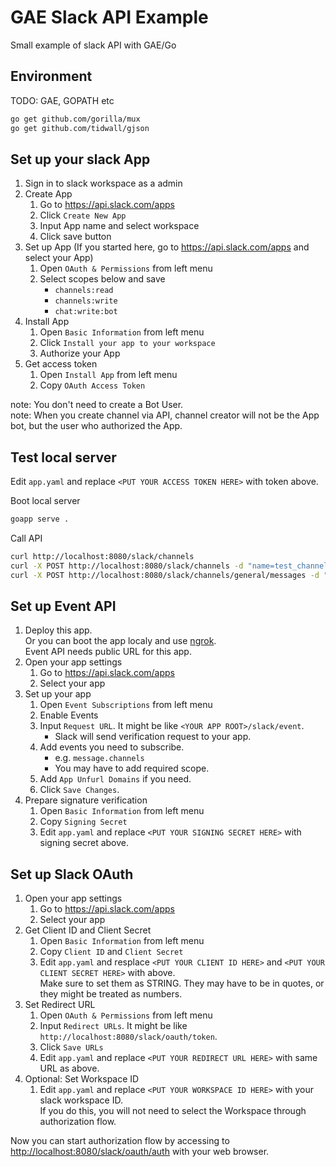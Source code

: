 # GAE Slack API Example

Small example of slack API with GAE/Go

## Environment

TODO: GAE, GOPATH etc

```bash
go get github.com/gorilla/mux
go get github.com/tidwall/gjson
```

## Set up your slack App

1. Sign in to slack workspace as a admin
1. Create App
    1. Go to <https://api.slack.com/apps>
    1. Click `Create New App`
    1. Input App name and select workspace
    1. Click save button
1. Set up App (If you started here, go to <https://api.slack.com/apps> and select your App)
    1. Open `OAuth & Permissions` from left menu
    1. Select scopes below and save
        * `channels:read`
        * `channels:write`
        * `chat:write:bot`
1. Install App
    1. Open `Basic Information` from left menu
    1. Click `Install your app to your workspace`
    1. Authorize your App
1. Get access token
    1. Open `Install App` from left menu
    1. Copy `OAuth Access Token`

note: You don't need to create a Bot User.  
note: When you create channel via API, channel creator will not be the App bot, but the user who authorized the App.

## Test local server

Edit `app.yaml` and replace `<PUT YOUR ACCESS TOKEN HERE>` with token above.

Boot local server

```bash
goapp serve .
```

Call API

```bash
curl http://localhost:8080/slack/channels
curl -X POST http://localhost:8080/slack/channels -d "name=test_channel"
curl -X POST http://localhost:8080/slack/channels/general/messages -d "text=MY_MESSAGE"
```

## Set up Event API

1. Deploy this app.  
Or you can boot the app localy and use [ngrok](https://ngrok.com/).  
Event API needs public URL for this app.
1. Open your app settings
    1. Go to <https://api.slack.com/apps>
    1. Select your app
1. Set up your app
    1. Open `Event Subscriptions` from left menu
    1. Enable Events
    1. Input `Request URL`. It might be like `<YOUR APP ROOT>/slack/event`.
        * Slack will send verification request to your app.
    1. Add events you need to subscribe.
        * e.g. `message.channels`
        * You may have to add required scope.
    1. Add `App Unfurl Domains` if you need.
    1. Click `Save Changes`.
1. Prepare signature verification
    1. Open `Basic Information` from left menu
    1. Copy `Signing Secret`
    1. Edit `app.yaml` and replace `<PUT YOUR SIGNING SECRET HERE>` with signing secret above.

## Set up Slack OAuth

1. Open your app settings
    1. Go to <https://api.slack.com/apps>
    1. Select your app
1. Get Client ID and Client Secret
    1. Open `Basic Information` from left menu
    1. Copy `Client ID` and `Client Secret`
    1. Edit `app.yaml` and resplace `<PUT YOUR CLIENT ID HERE>` and `<PUT YOUR CLIENT SECRET HERE>` with above.  
    Make sure to set them as STRING. They may have to be in quotes, or they might be treated as numbers.
1. Set Redirect URL
    1. Open `OAuth & Permissions` from left menu
    1. Input `Redirect URLs`. It might be like `http://localhost:8080/slack/oauth/token`.
    1. Click `Save URLs`
    1. Edit `app.yaml` and replace `<PUT YOUR REDIRECT URL HERE>` with same URL as above.
1. Optional: Set Workspace ID
    1. Edit `app.yaml` and replace `<PUT YOUR WORKSPACE ID HERE>` with your slack workspace ID.  
    If you do this, you will not need to select the Workspace through authorization flow.

Now you can start authorization flow by accessing to <http://localhost:8080/slack/oauth/auth> with your web browser.